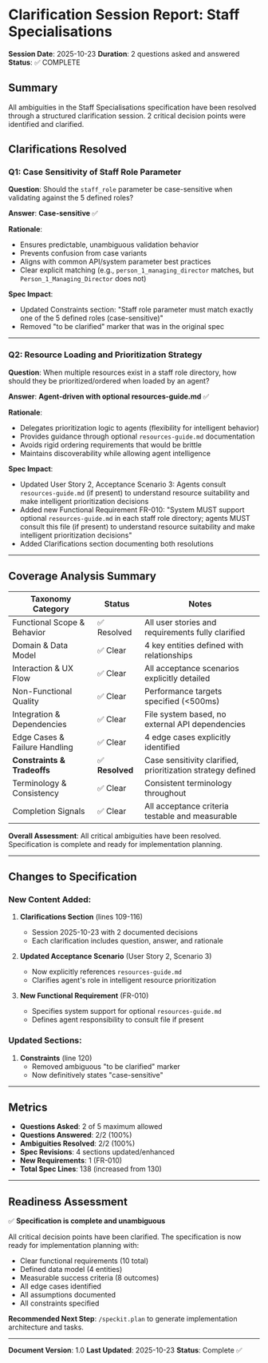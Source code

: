# Clarification Session Report: Staff Specialisations

**Session Date**: 2025-10-23
**Duration**: 2 questions asked and answered
**Status**: ✅ COMPLETE

## Summary

All ambiguities in the Staff Specialisations specification have been resolved through a structured clarification session. 2 critical decision points were identified and clarified.

## Clarifications Resolved

### Q1: Case Sensitivity of Staff Role Parameter

**Question**: Should the `staff_role` parameter be case-sensitive when validating against the 5 defined roles?

**Answer**: **Case-sensitive** ✅

**Rationale**:
- Ensures predictable, unambiguous validation behavior
- Prevents confusion from case variants
- Aligns with common API/system parameter best practices
- Clear explicit matching (e.g., `person_1_managing_director` matches, but `Person_1_Managing_Director` does not)

**Spec Impact**:
- Updated Constraints section: "Staff role parameter must match exactly one of the 5 defined roles (case-sensitive)"
- Removed "to be clarified" marker that was in the original spec

---

### Q2: Resource Loading and Prioritization Strategy

**Question**: When multiple resources exist in a staff role directory, how should they be prioritized/ordered when loaded by an agent?

**Answer**: **Agent-driven with optional resources-guide.md** ✅

**Rationale**:
- Delegates prioritization logic to agents (flexibility for intelligent behavior)
- Provides guidance through optional `resources-guide.md` documentation
- Avoids rigid ordering requirements that would be brittle
- Maintains discoverability while allowing agent intelligence

**Spec Impact**:
- Updated User Story 2, Acceptance Scenario 3: Agents consult `resources-guide.md` (if present) to understand resource suitability and make intelligent prioritization decisions
- Added new Functional Requirement FR-010: "System MUST support optional `resources-guide.md` in each staff role directory; agents MUST consult this file (if present) to understand resource suitability and make intelligent prioritization decisions"
- Added Clarifications section documenting both resolutions

---

## Coverage Analysis Summary

| Taxonomy Category | Status | Notes |
|---|---|---|
| Functional Scope & Behavior | ✅ Resolved | All user stories and requirements fully clarified |
| Domain & Data Model | ✅ Clear | 4 key entities defined with relationships |
| Interaction & UX Flow | ✅ Clear | All acceptance scenarios explicitly detailed |
| Non-Functional Quality | ✅ Clear | Performance targets specified (<500ms) |
| Integration & Dependencies | ✅ Clear | File system based, no external API dependencies |
| Edge Cases & Failure Handling | ✅ Clear | 4 edge cases explicitly identified |
| **Constraints & Tradeoffs** | ✅ **Resolved** | Case sensitivity clarified, prioritization strategy defined |
| Terminology & Consistency | ✅ Clear | Consistent terminology throughout |
| Completion Signals | ✅ Clear | All acceptance criteria testable and measurable |

**Overall Assessment**: All critical ambiguities have been resolved. Specification is complete and ready for implementation planning.

---

## Changes to Specification

### New Content Added:
1. **Clarifications Section** (lines 109-116)
   - Session 2025-10-23 with 2 documented decisions
   - Each clarification includes question, answer, and rationale

2. **Updated Acceptance Scenario** (User Story 2, Scenario 3)
   - Now explicitly references `resources-guide.md`
   - Clarifies agent's role in intelligent resource prioritization

3. **New Functional Requirement** (FR-010)
   - Specifies system support for optional `resources-guide.md`
   - Defines agent responsibility to consult file if present

### Updated Sections:
1. **Constraints** (line 120)
   - Removed ambiguous "to be clarified" marker
   - Now definitively states "case-sensitive"

---

## Metrics

- **Questions Asked**: 2 of 5 maximum allowed
- **Questions Answered**: 2/2 (100%)
- **Ambiguities Resolved**: 2/2 (100%)
- **Spec Revisions**: 4 sections updated/enhanced
- **New Requirements**: 1 (FR-010)
- **Total Spec Lines**: 138 (increased from 130)

---

## Readiness Assessment

✅ **Specification is complete and unambiguous**

All critical decision points have been clarified. The specification is now ready for implementation planning with:
- Clear functional requirements (10 total)
- Defined data model (4 entities)
- Measurable success criteria (8 outcomes)
- All edge cases identified
- All assumptions documented
- All constraints specified

**Recommended Next Step**: `/speckit.plan` to generate implementation architecture and tasks.

---

**Document Version**: 1.0
**Last Updated**: 2025-10-23
**Status**: Complete ✅

